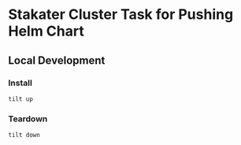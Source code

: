 # Stakater Cluster Task for Pushing Helm Chart

## Local Development

### Install

```
tilt up
```


### Teardown

```
tilt down
```